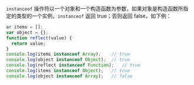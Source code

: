 `instanceof` 操作符以一个对象和一个构造函数为参数，如果对象是构造函数所指定的类型的一个实例，`instanceof` 返回 true；否则返回 false，如下例：

```js
ar items = [];
var object = {};
function reflect(value) {
  return value;
}
console.log(items instanceof Array);    // true
console.log(object instanceof Object);  // true
console.log(reflect instanceof Function);   // true
console.log(items instanceof Object);	// true
console.log(object instanceof Array); 	// false
```

